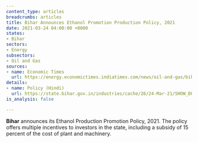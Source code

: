 ```yaml
---
content_type: articles
breadcrumbs: articles
title: Bihar Announces Ethanol Promotion Production Policy, 2021
date: 2021-03-24 04:00:00 +0000
states:
- Bihar
sectors:
- Energy
subsectors:
- Oil and Gas
sources:
- name: Economic Times
  url: https://energy.economictimes.indiatimes.com/news/oil-and-gas/bihar-becomes-first-state-to-have-own-ethanol-policy-for-biofuel/81598341
details:
- name: Policy (Hindi)
  url: https://state.bihar.gov.in/industries/cache/26/24-Mar-21/SHOW_DOCS/circular-gov-757-dtd-17-03-21.pdf
is_analysis: false

---
```

**Bihar** announces its Ethanol Production Promotion Policy, 2021. The policy offers multiple incentives to investors in the state, including a subsidy of 15 percent of the cost of plant and machinery.